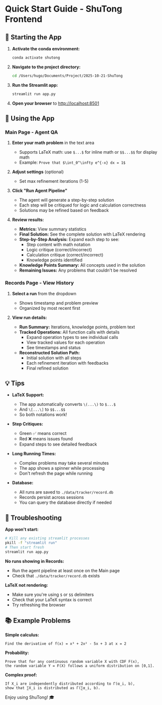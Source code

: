 # Quick Start Guide - ShuTong Frontend

## 🚀 Starting the App

1. **Activate the conda environment:**
   ```bash
   conda activate shutong
   ```

2. **Navigate to the project directory:**
   ```bash
   cd /Users/hugo/Documents/Project/2025-10-21-ShuTong
   ```

3. **Run the Streamlit app:**
   ```bash
   streamlit run app.py
   ```

4. **Open your browser** to [http://localhost:8501](http://localhost:8501)

## 📝 Using the App

### Main Page - Agent QA

1. **Enter your math problem** in the text area
   - Supports LaTeX math: use `$...$` for inline math or `$$...$$` for display math
   - Example: `Prove that $\int_0^\infty e^{-x} dx = 1$`

2. **Adjust settings** (optional)
   - Set max refinement iterations (1-5)

3. **Click "Run Agent Pipeline"**
   - The agent will generate a step-by-step solution
   - Each step will be critiqued for logic and calculation correctness
   - Solutions may be refined based on feedback

4. **Review results:**
   - **Metrics:** View summary statistics
   - **Final Solution:** See the complete solution with LaTeX rendering
   - **Step-by-Step Analysis:** Expand each step to see:
     - Step content with math notation
     - Logic critique (correct/incorrect)
     - Calculation critique (correct/incorrect)
     - Knowledge points identified
   - **Knowledge Points Summary:** All concepts used in the solution
   - **Remaining Issues:** Any problems that couldn't be resolved

### Records Page - View History

1. **Select a run** from the dropdown
   - Shows timestamp and problem preview
   - Organized by most recent first

2. **View run details:**
   - **Run Summary:** Iterations, knowledge points, problem text
   - **Tracked Operations:** All function calls with details
     - Expand operation types to see individual calls
     - View tracked values for each operation
     - See timestamps and status
   - **Reconstructed Solution Path:**
     - Initial solution with all steps
     - Each refinement iteration with feedbacks
     - Final refined solution

## 💡 Tips

- **LaTeX Support:** 
  - The app automatically converts `\(...\)` to `$...$`
  - And `\[...\]` to `$$...$$`
  - So both notations work!

- **Step Critiques:**
  - Green ✅ means correct
  - Red ❌ means issues found
  - Expand steps to see detailed feedback

- **Long Running Times:**
  - Complex problems may take several minutes
  - The app shows a spinner while processing
  - Don't refresh the page while running

- **Database:**
  - All runs are saved to `./data/tracker/record.db`
  - Records persist across sessions
  - You can query the database directly if needed

## 🐛 Troubleshooting

**App won't start:**
```bash
# Kill any existing streamlit processes
pkill -f "streamlit run"
# Then start fresh
streamlit run app.py
```

**No runs showing in Records:**
- Run the agent pipeline at least once on the Main page
- Check that `./data/tracker/record.db` exists

**LaTeX not rendering:**
- Make sure you're using `$` or `$$` delimiters
- Check that your LaTeX syntax is correct
- Try refreshing the browser

## 📚 Example Problems

**Simple calculus:**
```
Find the derivative of f(x) = x³ + 2x² - 5x + 3 at x = 2
```

**Probability:**
```
Prove that for any continuous random variable X with CDF F(x), 
the random variable Y = F(X) follows a uniform distribution on [0,1].
```

**Complex proof:**
```
If X_i are independently distributed according to Γ(α_i, b), 
show that ∑X_i is distributed as Γ(∑α_i, b).
```

Enjoy using ShuTong! 🎓
